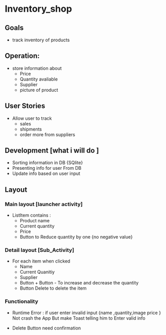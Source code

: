 # Inventory_shop

## Goals
* track inventory of products

## Operation:
* store information about 
    * Price
    * Quantity avaliable
    * Supplier
    * picture of product 

## User Stories
* Allow user to track 
    * sales
    * shipments
    * order more from suppliers

## Development [what i will do ]
* Sorting information in DB {SQlite}
* Presenting info for user From DB
* Update info based on user input 

##  Layout

 

### Main layout [launcher activity]
 * ListItem contains :
    * Product name
    * Current quantity
    * Price
    * Button to Reduce quantity by one {no negative value}
### Detail layout [Sub_Activity]

* For each item when clicked
    * Name
    * Current Quanitiy
    * Supplier
    * Button + Button - To increase and decrease the quantity
    * Button Delete to delete the item

### Functionality

* Runtime Error : if user enter invalid input {name ,quantity,image price } Not crash the App
But make Toast telling him to Enter valid info

* Delete Button need confirmation








